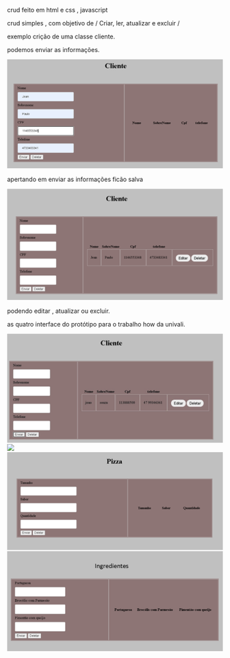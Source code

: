 crud feito em html e css , javascript

crud simples , com objetivo de / Criar, ler, atualizar e excluir /

exemplo crição de uma classe cliente.

podemos enviar as informações.

<img src="images/crudoff.png" />

apertando em enviar as informações ficão salva 

<img src="images/crudon.png" />

podendo editar , atualizar ou excluir.

as quatro interface do protótipo para o trabalho how da univali.

<img src="images/cliente.png" />

<img src="images/endereço.png" />

<img src="images/pizza.png" />

<img src="images/ingredientes.png" />